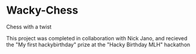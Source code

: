 # Wacky-Chess

Chess with a twist

This project was completed in collaboration with Nick Jano, and recieved the "My first hackybirthday" prize at the "Hacky Birthday MLH" hackathon

